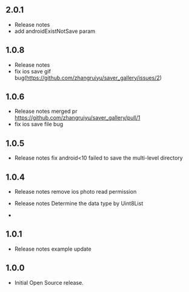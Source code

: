 ## 2.0.1

*  Release notes
* add androidExistNotSave param

## 1.0.8

*  Release notes
* fix ios save gif bug(https://github.com/zhangruiyu/saver_gallery/issues/2)

## 1.0.6

*  Release notes
merged pr https://github.com/zhangruiyu/saver_gallery/pull/1
* fix ios save file bug 

## 1.0.5

*  Release notes
   fix android<10 failed to save the multi-level directory

## 1.0.4

*  Release notes
   remove ios photo read permission

*  Release notes
   Determine the data type by Uint8List
* 
## 1.0.1

*  Release notes
example update

## 1.0.0

*  Initial Open Source release.
